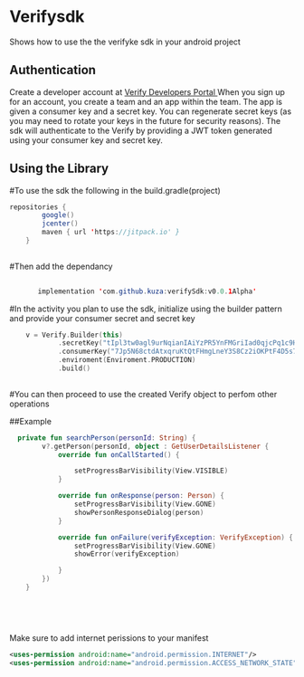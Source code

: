 # Verifysdk

Shows how to use the the verifyke sdk  in your android project

## Authentication
Create a developer account at [Verify Developers Portal ](https://verify.ke/get-started)
When you sign up for an account, you create a team and an app within the team. 
The app is given a consumer key and a secret key. 
You can regenerate secret keys (as you may need to rotate your keys in the future for security reasons). 
The sdk will authenticate to the Verify  by providing a JWT token generated using your consumer key and secret key.

## Using the Library

#To use the sdk the following in the build.gradle(project)
```java
repositories {
        google()
        jcenter()
        maven { url 'https://jitpack.io' }
    }
    
```
    
    
#Then add the dependancy

```java
   
       implementation 'com.github.kuza:verifySdk:v0.0.1Alpha'
```


#In the activity you plan to use the sdk, initialize using the builder pattern and provide your consumer secret and secret key 

```kotlin
    v = Verify.Builder(this)
            .secretKey("tIpl3tw0agl9urNqianIAiYzPR5YnFMGriIad0qjcPq1c9HGsUuJhOkQRfZ5MuJY")
            .consumerKey("7Jp5N68ctdAtxqruKtQtFHmgLneY3S8Cz2iOKPtF4D5s715A1XWDo3oHHlEZ4Jgf")
            .enviroment(Enviroment.PRODUCTION)
            .build()
     
```
     
     
#You can then proceed to use the created Verify object to perfom other operations 

##Example
     
```kotlin
  private fun searchPerson(personId: String) {
        v?.getPerson(personId, object : GetUserDetailsListener {
            override fun onCallStarted() {

                setProgressBarVisibility(View.VISIBLE)
            }

            override fun onResponse(person: Person) {
                setProgressBarVisibility(View.GONE)
                showPersonResponseDialog(person)
            }

            override fun onFailure(verifyException: VerifyException) {
                setProgressBarVisibility(View.GONE)
                showError(verifyException)

            }
        })
    }
    
    
   
    
```

Make sure to add internet perissions to your manifest

```xml
<uses-permission android:name="android.permission.INTERNET"/>
<uses-permission android:name="android.permission.ACCESS_NETWORK_STATE"/>

```


